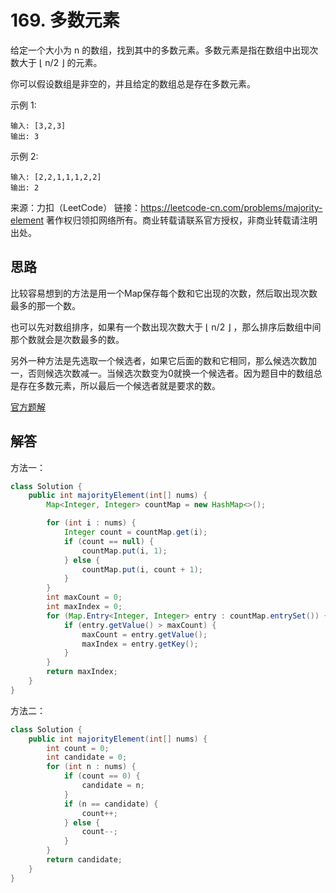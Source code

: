 # 169. 多数元素

给定一个大小为 n 的数组，找到其中的多数元素。多数元素是指在数组中出现次数大于 ⌊ n/2 ⌋ 的元素。

你可以假设数组是非空的，并且给定的数组总是存在多数元素。

示例 1:

```
输入: [3,2,3]
输出: 3
```

示例 2:

```
输入: [2,2,1,1,1,2,2]
输出: 2
```

来源：力扣（LeetCode）
链接：https://leetcode-cn.com/problems/majority-element
著作权归领扣网络所有。商业转载请联系官方授权，非商业转载请注明出处。

## 思路

比较容易想到的方法是用一个Map保存每个数和它出现的次数，然后取出现次数最多的那一个数。

也可以先对数组排序，如果有一个数出现次数大于 ⌊ n/2 ⌋ ，那么排序后数组中间那个数就会是次数最多的数。

另外一种方法是先选取一个候选者，如果它后面的数和它相同，那么候选次数加一，否则候选次数减一。当候选次数变为0就换一个候选者。因为题目中的数组总是存在多数元素，所以最后一个候选者就是要求的数。

[官方题解](https://leetcode-cn.com/problems/majority-element/solution/duo-shu-yuan-su-by-leetcode-solution/)

## 解答

方法一：

```java
class Solution {
    public int majorityElement(int[] nums) {
        Map<Integer, Integer> countMap = new HashMap<>();

        for (int i : nums) {
            Integer count = countMap.get(i);
            if (count == null) {
                countMap.put(i, 1);
            } else {
                countMap.put(i, count + 1);
            }
        }
        int maxCount = 0;
        int maxIndex = 0;
        for (Map.Entry<Integer, Integer> entry : countMap.entrySet()) {
            if (entry.getValue() > maxCount) {
                maxCount = entry.getValue();
                maxIndex = entry.getKey();
            }
        }
        return maxIndex;
    }
}
```

方法二：

```java
class Solution {
    public int majorityElement(int[] nums) {
        int count = 0;
        int candidate = 0;
        for (int n : nums) {
            if (count == 0) {
                candidate = n;
            }
            if (n == candidate) {
                count++;
            } else {
                count--;
            }
        }
        return candidate;
    }
}
```
